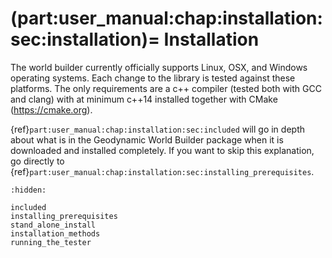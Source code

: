 (part:user_manual:chap:installation:sec:installation)=
Installation
============

The world builder currently officially supports Linux, OSX, and Windows operating systems.
Each change to the library is tested against these platforms.
The only requirements are a c++ compiler (tested both with GCC and clang) with at minimum c++14 installed together with CMake (<https://cmake.org>).

{ref}`part:user_manual:chap:installation:sec:included` will go in depth about what is in the Geodynamic World Builder package when it is downloaded and installed completely.
If you want to skip this explanation, go directly to {ref}`part:user_manual:chap:installation:sec:installing_prerequisites`.


```{toctree}
:hidden:

included
installing_prerequisites
stand_alone_install
installation_methods
running_the_tester
```

